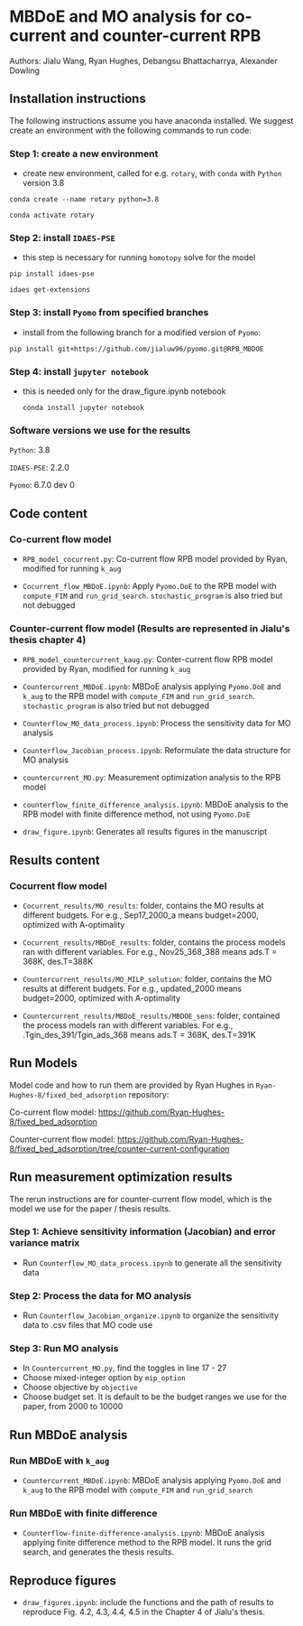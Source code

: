 # MBDoE and MO analysis for co-current and counter-current RPB 

Authors: Jialu Wang, Ryan Hughes, Debangsu Bhattacharrya, Alexander Dowling 

## Installation instructions 

The following instructions assume you have anaconda installed. We suggest create an environment with the following commands to run code: 

### Step 1: create a new environment 
- create new environment, called for e.g. `rotary`, with `conda` with `Python` version 3.8

`conda create --name rotary python=3.8`

`conda activate rotary`
   
### Step 2: install `IDAES-PSE`
- this step is necessary for running `homotopy` solve for the model 

`pip install idaes-pse` 

`idaes get-extensions`
   
### Step 3: install `Pyomo` from specified branches
- install from the following branch for a modified version of `Pyomo`:

`pip install git+https://github.com/jialuw96/pyomo.git@RPB_MBDOE`


### Step 4: install `jupyter notebook`
- this is needed only for the draw_figure.ipynb notebook

  `conda install jupyter notebook`

### Software versions we use for the results 

`Python`: 3.8

`IDAES-PSE`: 2.2.0

`Pyomo`: 6.7.0 dev 0

## Code content 

### Co-current flow model 

- `RPB_model_cocurrent.py`: Co-current flow RPB model provided by Ryan, modified for running `k_aug`

- `Cocurrent_flow_MBDoE.ipynb`: Apply `Pyomo.DoE` to the RPB model with `compute_FIM` and `run_grid_search`. `stochastic_program` is also tried but not debugged

### Counter-current flow model (Results are represented in Jialu's thesis chapter 4)

- `RPB_model_countercurrent_kaug.py`: Conter-current flow RPB model provided by Ryan, modified for running `k_aug`

- `Countercurrent_MBDoE.ipynb`: MBDoE analysis applying `Pyomo.DoE` and `k_aug` to the RPB model with `compute_FIM` and `run_grid_search`. `stochastic_program` is also tried but not debugged

- `Counterflow_MO_data_process.ipynb`: Process the sensitivity data for MO analysis

- `Counterflow_Jacobian_process.ipynb`: Reformulate the data structure for MO analysis

- `countercurrent_MO.py`: Measurement optimization analysis to the RPB model

- `counterflow_finite_difference_analysis.ipynb`: MBDoE analysis to the RPB model with finite difference method, not using `Pyomo.DoE`

- `draw_figure.ipynb`: Generates all results figures in the manuscript

## Results content 

### Cocurrent flow model

- `Cocurrent_results/MO_results`: folder, contains the MO results at different budgets. For e.g., Sep17_2000_a means budget=2000, optimized with A-optimality 

- `Cocurrent_results/MBDoE_results`: folder, contains the process models ran with different variables. For e.g., Nov25_368_388 means ads.T = 368K, des.T=388K 

- `Countercurrent_results/MO_MILP_solution`: folder, contains the MO results at different budgets. For e.g., updated_2000 means budget=2000, optimized with A-optimality 

- `Countercurrent_results/MBDoE_results/MBDOE_sens`: folder, contained the process models ran with different variables. For e.g., .Tgin_des_391/Tgin_ads_368 means ads.T = 368K, des.T=391K


## Run Models

Model code and how to run them are provided by Ryan Hughes in `Ryan-Hughes-8/fixed_bed_adsorption` repository: 

Co-current flow model: https://github.com/Ryan-Hughes-8/fixed_bed_adsorption

Counter-current flow model:  https://github.com/Ryan-Hughes-8/fixed_bed_adsorption/tree/counter-current-configuration

## Run measurement optimization results 

The rerun instructions are for counter-current flow model, which is the model we use for the paper / thesis results. 

### Step 1: Achieve sensitivity information (Jacobian) and error variance matrix

- Run `Counterflow_MO_data_process.ipynb` to generate all the sensitivity data

### Step 2: Process the data for MO analysis

- Run `Counterflow_Jacobian_organize.ipynb` to organize the sensitivity data to .csv files that MO code use

### Step 3: Run MO analysis 

- In `Countercurrent_MO.py`, find the toggles in line 17 - 27
- Choose mixed-integer option by `mip_option`
- Choose objective by `objective`
- Choose budget set. It is default to be the budget ranges we use for the paper, from 2000 to 10000

## Run MBDoE analysis

### Run MBDoE with `k_aug` 

- `Countercurrent_MBDoE.ipynb`: MBDoE analysis applying `Pyomo.DoE` and `k_aug` to the RPB model with `compute_FIM` and `run_grid_search`

### Run MBDoE with finite difference 

- `Counterflow-finite-difference-analysis.ipynb`: MBDoE analysis applying finite difference method to the RPB model. It runs the grid search, and generates the thesis results.


## Reproduce figures 

- `draw_figures.ipynb`: include the functions and the path of results to reproduce Fig. 4.2, 4.3, 4.4, 4.5 in the Chapter 4 of Jialu's thesis. 



